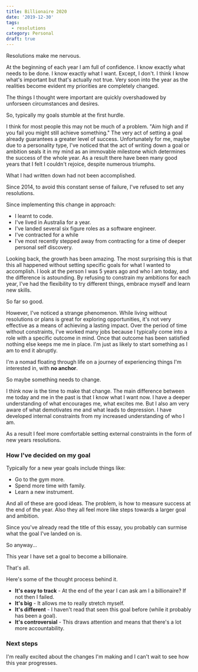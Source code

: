 ```yaml
---
title: Billionaire 2020
date: '2019-12-30'
tags:
  - resolutions
category: Personal
draft: true
---
```


Resolutions make me nervous.

At the beginning of each year I am full of confidence. I know exactly what needs to be done. I know exactly what I want. Except, I don't. I think I know what's important but that's actually not true. Very soon into the year as the realities become evident my priorities are completely changed.

The things I thought were important are quickly overshadowed by unforseen circumstances and desires.

So, typically my goals stumble at the first hurdle.

I think for most people this may not be much of a problem. "Aim high and if you fail you might still achieve something." The very act of setting a goal already guarantees a greater level of success. Unfortunately for me, maybe due to a personality type, I've noticed that the act of writing down a goal or ambition seals it in my mind as an immovable milestone which determines the success of the whole year. As a result there have been many good years that I felt I couldn't rejoice, despite numerous triumphs.

What I had written down had not been accomplished.

Since 2014, to avoid this constant sense of failure, I've refused to set any resolutions.

Since implementing this change in approach:

- I learnt to code.
- I've lived in Australia for a year.
- I've landed several six figure roles as a software engineer.
- I've contracted for a while
- I've most recently stepped away from contracting for a time of deeper personal self discovery.

Looking back, the growth has been amazing. The most surprising this is that this all happened without setting specific goals for what I wanted to accomplish. I look at the person I was 5 years ago and who I am today, and the difference is astounding. By refusing to constrain my ambitions for each year, I've had the flexibility to try different things, embrace myself and learn new skills.

So far so good.

However, I've noticed a strange phenomenon. While living without resolutions or plans is great for exploring opportunities, it's not very effective as a means of achieving a lasting impact. Over the period of time without constraints, I've worked many jobs because I typically come into a role with a specific outcome in mind. Once that outcome has been satisfied nothing else keeps me me in place. I'm just as likely to start something as I am to end it abruptly.

I'm a nomad floating through life on a journey of experiencing things I'm interested in, with **no anchor**.

So maybe something needs to change.

I think now is the time to make that change. The main difference between me today and me in the past is that I know what I want now. I have a deeper understanding of what encourages me, what excites me. But I also am very aware of what demotivates me and what leads to depression. I have developed internal constraints from my increased understanding of who I am.

As a result I feel more comfortable setting external constraints in the form of new years resolutions.

### How I've decided on my goal

Typically for a new year goals include things like:

- Go to the gym more.
- Spend more time with family.
- Learn a new instrument.

And all of these are good ideas. The problem, is how to measure success at the end of the year. Also they all feel more like steps towards a larger goal and ambition.

Since you've already read the title of this essay, you probably can surmise what the goal I've landed on is.

So anyway...

This year I have set a goal to become a billionaire.

That's all.

Here's some of the thought process behind it.

- **It's easy to track** - At the end of the year I can ask am I a billionaire? If not then I failed.
- **It's big** - It allows me to really stretch myself.
- **It's different** - I haven't read that seen this goal before (while it probably has been a goal).
- **It's controversial** - This draws attention and means that there's a lot more accountability.

### Next steps

I'm really excited about the changes I'm making and I can't wait to see how this year progresses.

